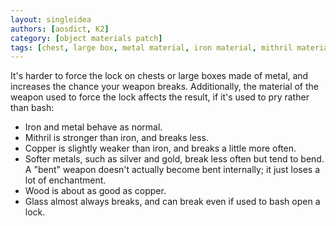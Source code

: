 ```yaml
---
layout: singleidea
authors: [aosdict, K2]
category: [object materials patch]
tags: [chest, large box, metal material, iron material, mithril material, glass material, silver material, gold material, wood material, copper material]
---
```

It's harder to force the lock on chests or large boxes made of metal, and increases the chance your weapon breaks. Additionally, the material of the weapon used to force the lock affects the result, if it's used to pry rather than bash:
* Iron and metal behave as normal.
* Mithril is stronger than iron, and breaks less.
* Copper is slightly weaker than iron, and breaks a little more often.
* Softer metals, such as silver and gold, break less often but tend to bend. A "bent" weapon doesn't actually become bent internally; it just loses a lot of enchantment.
* Wood is about as good as copper.
* Glass almost always breaks, and can break even if used to bash open a lock.
